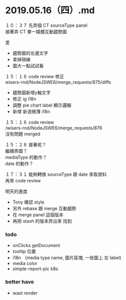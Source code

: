 # 2019.05.16（四）.md

１０：３７ 先弄個 CT sourceType panel  
接著弄 CT 單一媒體互動趨勢圖  

差
- 趨勢圖的左邊文字
- 拿掉隔線
- 圖大一點試試看

１５：１６ code review 修正  
wisers-rnd/NodeJSWE6/merge_requests/875/diffs  
- 趨勢圖新增y軸文字
- 修正 ig i18n
- 調整 pie chart label 顯示邏輯
- 新增 新浪微薄 i18n

１５：１６ code review  
/wisers-rnd/NodeJSWE6/merge_requests/876  
沒有問題 merged  

１５：２８ 接著呢？  
繼續弄圖？  
mediaType 的動作？  
date 的動作？  

１７：３１ 能夠轉換 sourceType 跟 date 來取資料  
再來 code review  

明天的進度
- Tony 確認 style
- 另外 rebase 跟 merge 互動趨勢
- 在 merge panel 這個版本
- 再把 stash 的版本弄出來 找到


### todo
- onClicks getDocument
- tooltip 位置
- i18n （media type name, 圖片區塊, 一些圖上 左 label)
- media color
- simple-report-pic k8s


### better have
- wast render
